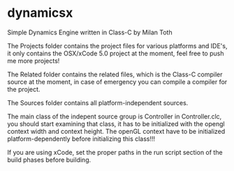 dynamicsx
=========

Simple Dynamics Engine written in Class-C by Milan Toth

The Projects folder contains the project files for various platforms and IDE's, it only contains the OSX/xCode 5.0 project at the moment, feel free to push me more projects!

The Related folder contains the related files, which is the Class-C compiler source at the moment, in case of emergency you can compile a compiler for the project.

The Sources folder contains all platform-independent sources.

The main class of the indepent source group is Controller in Controller.clc, you should start examining that class, it has to be initialized with the opengl context width and context height. The openGL context have to be initialized platform-dependently before initializing this class!!!

If you are using xCode, set the proper paths in the run script section of the build phases before building.